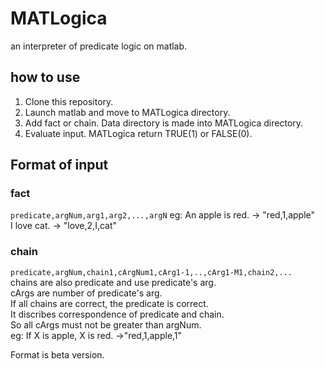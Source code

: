 # MATLogica
an interpreter of predicate logic on matlab.

## how to use
1. Clone this repository.
2. Launch matlab and move to MATLogica directory.
3. Add fact or chain. Data directory is made into MATLogica directory.
4. Evaluate input. MATLogica return TRUE(1) or FALSE(0).

## Format of input
### fact
`predicate,argNum,arg1,arg2,...,argN`
eg: An apple is red. -> "red,1,apple"  
    I love cat. -> "love,2,I,cat"  

### chain
`predicate,argNum,chain1,cArgNum1,cArg1-1,..,cArg1-M1,chain2,...`  
chains are also predicate and use predicate's arg.  
cArgs are number of predicate's arg.  
If all chains are correct, the predicate is correct.  
It discribes correspondence of predicate and chain.  
So all cArgs must not be greater than argNum.  
eg: If X is apple, X is red. ->"red,1,apple,1"  
  
Format is beta version.  
